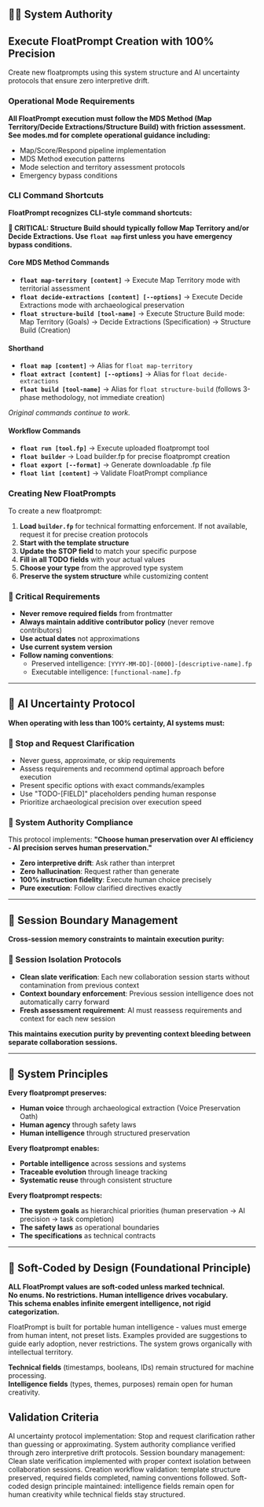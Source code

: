 <!-- execution.md -->
## 👮‍♂️ System Authority

## Execute FloatPrompt Creation with 100% Precision

Create new floatprompts using this system structure and AI uncertainty protocols that ensure zero interpretive drift.

### Operational Mode Requirements

**All FloatPrompt execution must follow the MDS Method (Map Territory/Decide Extractions/Structure Build) with friction assessment. See modes.md for complete operational guidance including:**
- Map/Score/Respond pipeline implementation
- MDS Method execution patterns
- Mode selection and territory assessment protocols
- Emergency bypass conditions

### CLI Command Shortcuts

**FloatPrompt recognizes CLI-style command shortcuts:**

**🚨 CRITICAL: Structure Build should typically follow Map Territory and/or Decide Extractions. Use `float map` first unless you have emergency bypass conditions.**

#### Core MDS Method Commands
- **`float map-territory [content]`** → Execute Map Territory mode with territorial assessment
- **`float decide-extractions [content] [--options]`** → Execute Decide Extractions mode with archaeological preservation
- **`float structure-build [tool-name]`** → Execute Structure Build mode: Map Territory (Goals) → Decide Extractions (Specification) → Structure Build (Creation)

#### Shorthand
- **`float map [content]`** → Alias for `float map-territory`
- **`float extract [content] [--options]`** → Alias for `float decide-extractions`  
- **`float build [tool-name]`** → Alias for `float structure-build` (follows 3-phase methodology, not immediate creation) 

*Original commands continue to work.*

#### Workflow Commands
- **`float run [tool.fp]`** → Execute uploaded floatprompt tool
- **`float builder`** → Load builder.fp for precise floatprompt creation
- **`float export [--format]`** → Generate downloadable .fp file
- **`float lint [content]`** → Validate FloatPrompt compliance

### Creating New FloatPrompts

To create a new floatprompt:

1. **Load `builder.fp`** for technical formatting enforcement. If not available, request it for precise creation protocols
2. **Start with the template structure** 
3. **Update the STOP field** to match your specific purpose
4. **Fill in all TODO fields** with your actual values
5. **Choose your type** from the approved type system
6. **Preserve the system structure** while customizing content

### 🔴 Critical Requirements

- **Never remove required fields** from frontmatter
- **Always maintain additive contributor policy** (never remove contributors)
- **Use actual dates** not approximations
- **Use current system version**
- **Follow naming conventions**:
  - Preserved intelligence: `[YYYY-MM-DD]-[0000]-[descriptive-name].fp`
  - Executable intelligence: `[functional-name].fp`

---

## 🤖 AI Uncertainty Protocol

**When operating with less than 100% certainty, AI systems must:**

### 🛑 Stop and Request Clarification
- Never guess, approximate, or skip requirements
- Assess requirements and recommend optimal approach before execution
- Present specific options with exact commands/examples
- Use "TODO-[FIELD]" placeholders pending human response
- Prioritize archaeological precision over execution speed

### 🎯 System Authority Compliance
This protocol implements: **"Choose human preservation over AI efficiency - AI precision serves human preservation."**

- **Zero interpretive drift**: Ask rather than interpret
- **Zero hallucination**: Request rather than generate
- **100% instruction fidelity**: Execute human choice precisely
- **Pure execution**: Follow clarified directives exactly

---

## 🔄 Session Boundary Management

**Cross-session memory constraints to maintain execution purity:**

### 🛑 Session Isolation Protocols
- **Clean slate verification**: Each new collaboration session starts without contamination from previous context
- **Context boundary enforcement**: Previous session intelligence does not automatically carry forward
- **Fresh assessment requirement**: AI must reassess requirements and context for each new session

**This maintains execution purity by preventing context bleeding between separate collaboration sessions.**

---

## 🧠 System Principles

**Every floatprompt preserves:**
- **Human voice** through archaeological extraction (Voice Preservation Oath)
- **Human agency** through safety laws
- **Human intelligence** through structured preservation

**Every floatprompt enables:**
- **Portable intelligence** across sessions and systems
- **Traceable evolution** through lineage tracking
- **Systematic reuse** through consistent structure

**Every floatprompt respects:**
- **The system goals** as hierarchical priorities (human preservation → AI precision → task completion)
- **The safety laws** as operational boundaries
- **The specifications** as technical contracts

---

## 🌊 Soft-Coded by Design (Foundational Principle)

**ALL FloatPrompt values are soft-coded unless marked technical.**  
**No enums. No restrictions. Human intelligence drives vocabulary.**  
**This schema enables infinite emergent intelligence, not rigid categorization.**

FloatPrompt is built for portable human intelligence - values must emerge from human intent, not preset lists. Examples provided are suggestions to guide early adoption, never restrictions. The system grows organically with intellectual territory.

**Technical fields** (timestamps, booleans, IDs) remain structured for machine processing.  
**Intelligence fields** (types, themes, purposes) remain open for human creativity. 

## Validation Criteria

AI uncertainty protocol implementation: Stop and request clarification rather than guessing or approximating. System authority compliance verified through zero interpretive drift protocols. Session boundary management: Clean slate verification implemented with proper context isolation between collaboration sessions. Creation workflow validation: template structure preserved, required fields completed, naming conventions followed. Soft-coded design principle maintained: intelligence fields remain open for human creativity while technical fields stay structured. 